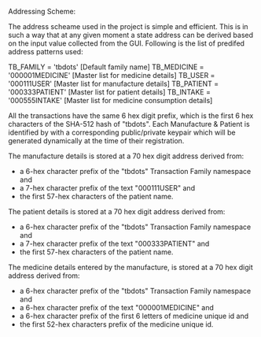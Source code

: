 
Addressing Scheme:

The address scheame used in the project is simple and efficient.  This is in such a way that at any given moment a state address can be derived based on the input value collected from the GUI. 
Following is the list of predifed address patterns used:

  TB_FAMILY      = 'tbdots'  		[Default family name]
  TB_MEDICINE    = '000001MEDICINE'	[Master list for medicine details]
  TB_USER        = '000111USER' 	[Master list for manufacture details]
  TB_PATIENT     = '000333PATIENT'	[Master list for patient details]
  TB_INTAKE      = '000555INTAKE'	[Master list for medicine consumption details]


All the transactions have the same 6 hex digit prefix, which is the first 6 hex characters of the SHA-512 hash of "tbdots".
Each Manufacture & Patient is identified by with a corresponding public/private keypair which will be generated dynamically at the time of their registration.

The manufacture details is stored at a 70 hex digit address derived from:
* a 6-hex character prefix of the "tbdots" Transaction Family namespace and
* a 7-hex character prefix of the text "000111USER" and
* the first 57-hex characters of the patient name.

The patient details is stored at a 70 hex digit address derived from:
* a 6-hex character prefix of the "tbdots" Transaction Family namespace and
* a 7-hex character prefix of the text "000333PATIENT" and
* the first 57-hex characters of the patient name.

The medicine details entered by the manufacture, is stored at a 70 hex digit address derived from:
* a 6-hex character prefix of the "tbdots" Transaction Family namespace and
* a 6-hex character prefix of the text "000001MEDICINE" and
* a 6-hex character prefix of the first 6 letters of medicine unique id and
* the first 52-hex characters prefix of the medicine unique id.
